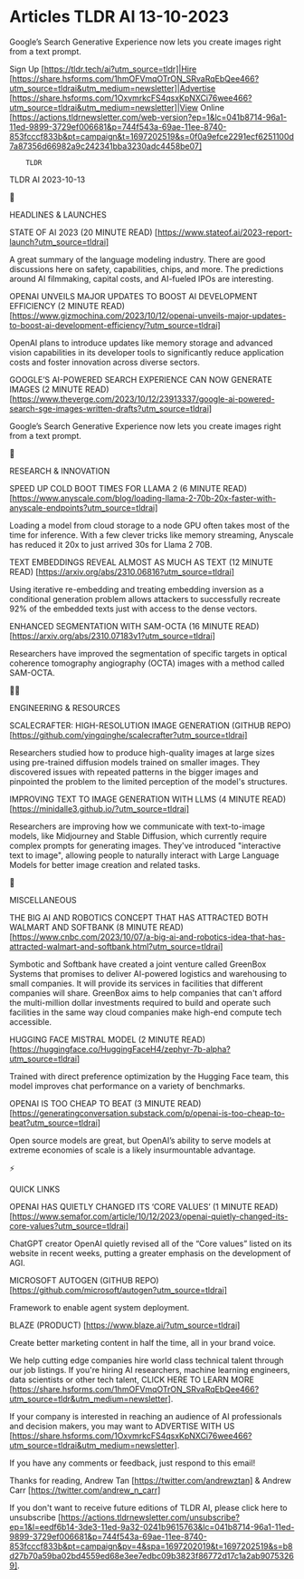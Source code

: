 # Articles TLDR AI 13-10-2023

Google’s Search Generative Experience now lets you create images
right from a text prompt.  

Sign Up [https://tldr.tech/ai?utm_source=tldr]|Hire
[https://share.hsforms.com/1hmOFVmqOTrON_SRvaRqEbQee466?utm_source=tldrai&utm_medium=newsletter]|Advertise
[https://share.hsforms.com/1OxvmrkcFS4qsxKpNXCi76wee466?utm_source=tldrai&utm_medium=newsletter]|View
Online
[https://actions.tldrnewsletter.com/web-version?ep=1&lc=041b8714-96a1-11ed-9899-3729ef006681&p=744f543a-69ae-11ee-8740-853fcccf833b&pt=campaign&t=1697202519&s=0f0a9efce2291ecf6251100d7a87356d66982a9c242341bba3230adc4458be07]


		TLDR 

TLDR AI 2023-10-13

🚀 

HEADLINES & LAUNCHES

 STATE OF AI 2023 (20 MINUTE READ)
[https://www.stateof.ai/2023-report-launch?utm_source=tldrai] 

 A great summary of the language modeling industry. There are good
discussions here on safety, capabilities, chips, and more. The
predictions around AI filmmaking, capital costs, and AI-fueled IPOs
are interesting. 

 OPENAI UNVEILS MAJOR UPDATES TO BOOST AI DEVELOPMENT EFFICIENCY (2
MINUTE READ)
[https://www.gizmochina.com/2023/10/12/openai-unveils-major-updates-to-boost-ai-development-efficiency/?utm_source=tldrai]


 OpenAI plans to introduce updates like memory storage and advanced
vision capabilities in its developer tools to significantly reduce
application costs and foster innovation across diverse sectors. 

 GOOGLE’S AI-POWERED SEARCH EXPERIENCE CAN NOW GENERATE IMAGES (2
MINUTE READ)
[https://www.theverge.com/2023/10/12/23913337/google-ai-powered-search-sge-images-written-drafts?utm_source=tldrai]


 Google’s Search Generative Experience now lets you create images
right from a text prompt. 

🧠 

RESEARCH & INNOVATION

 SPEED UP COLD BOOT TIMES FOR LLAMA 2 (6 MINUTE READ)
[https://www.anyscale.com/blog/loading-llama-2-70b-20x-faster-with-anyscale-endpoints?utm_source=tldrai]


 Loading a model from cloud storage to a node GPU often takes most of
the time for inference. With a few clever tricks like memory
streaming, Anyscale has reduced it 20x to just arrived 30s for Llama 2
70B. 

 TEXT EMBEDDINGS REVEAL ALMOST AS MUCH AS TEXT (12 MINUTE READ)
[https://arxiv.org/abs/2310.06816?utm_source=tldrai] 

 Using iterative re-embedding and treating embedding inversion as a
conditional generation problem allows attackers to successfully
recreate 92% of the embedded texts just with access to the dense
vectors. 

 ENHANCED SEGMENTATION WITH SAM-OCTA (16 MINUTE READ)
[https://arxiv.org/abs/2310.07183v1?utm_source=tldrai] 

 Researchers have improved the segmentation of specific targets in
optical coherence tomography angiography (OCTA) images with a method
called SAM-OCTA. 

🧑‍💻 

ENGINEERING & RESOURCES

 SCALECRAFTER: HIGH-RESOLUTION IMAGE GENERATION (GITHUB REPO)
[https://github.com/yingqinghe/scalecrafter?utm_source=tldrai] 

 Researchers studied how to produce high-quality images at large sizes
using pre-trained diffusion models trained on smaller images. They
discovered issues with repeated patterns in the bigger images and
pinpointed the problem to the limited perception of the model's
structures. 

 IMPROVING TEXT TO IMAGE GENERATION WITH LLMS (4 MINUTE READ)
[https://minidalle3.github.io/?utm_source=tldrai] 

 Researchers are improving how we communicate with text-to-image
models, like Midjourney and Stable Diffusion, which currently require
complex prompts for generating images. They've introduced "interactive
text to image", allowing people to naturally interact with Large
Language Models for better image creation and related tasks. 

🎁 

MISCELLANEOUS

 THE BIG AI AND ROBOTICS CONCEPT THAT HAS ATTRACTED BOTH WALMART AND
SOFTBANK (8 MINUTE READ)
[https://www.cnbc.com/2023/10/07/a-big-ai-and-robotics-idea-that-has-attracted-walmart-and-softbank.html?utm_source=tldrai]


 Symbotic and Softbank have created a joint venture called GreenBox
Systems that promises to deliver AI-powered logistics and warehousing
to small companies. It will provide its services in facilities that
different companies will share. GreenBox aims to help companies that
can't afford the multi-million dollar investments required to build
and operate such facilities in the same way cloud companies make
high-end compute tech accessible. 

 HUGGING FACE MISTRAL MODEL (2 MINUTE READ)
[https://huggingface.co/HuggingFaceH4/zephyr-7b-alpha?utm_source=tldrai]


 Trained with direct preference optimization by the Hugging Face team,
this model improves chat performance on a variety of benchmarks. 

 OPENAI IS TOO CHEAP TO BEAT (3 MINUTE READ)
[https://generatingconversation.substack.com/p/openai-is-too-cheap-to-beat?utm_source=tldrai]


 Open source models are great, but OpenAI’s ability to serve models
at extreme economies of scale is a likely insurmountable advantage. 

⚡ 

QUICK LINKS

 OPENAI HAS QUIETLY CHANGED ITS ‘CORE VALUES’ (1 MINUTE READ)
[https://www.semafor.com/article/10/12/2023/openai-quietly-changed-its-core-values?utm_source=tldrai]


 ChatGPT creator OpenAI quietly revised all of the “Core values”
listed on its website in recent weeks, putting a greater emphasis on
the development of AGI. 

 MICROSOFT AUTOGEN (GITHUB REPO)
[https://github.com/microsoft/autogen?utm_source=tldrai] 

 Framework to enable agent system deployment. 

 BLAZE (PRODUCT) [https://www.blaze.ai/?utm_source=tldrai] 

 Create better marketing content in half the time, all in your brand
voice. 

 We help cutting edge companies hire world class technical talent
through our job listings. If you're hiring AI researchers, machine
learning engineers, data scientists or other tech talent, CLICK HERE
TO LEARN MORE
[https://share.hsforms.com/1hmOFVmqOTrON_SRvaRqEbQee466?utm_source=tldr&utm_medium=newsletter].


If your company is interested in reaching an audience of AI
professionals and decision makers, you may want to ADVERTISE WITH US
[https://share.hsforms.com/1OxvmrkcFS4qsxKpNXCi76wee466?utm_source=tldrai&utm_medium=newsletter].


If you have any comments or feedback, just respond to this email! 

Thanks for reading, 
Andrew Tan [https://twitter.com/andrewztan] & Andrew Carr
[https://twitter.com/andrew_n_carr] 

If you don't want to receive future editions of TLDR AI, please click
here to unsubscribe
[https://actions.tldrnewsletter.com/unsubscribe?ep=1&l=eedf6b14-3de3-11ed-9a32-0241b9615763&lc=041b8714-96a1-11ed-9899-3729ef006681&p=744f543a-69ae-11ee-8740-853fcccf833b&pt=campaign&pv=4&spa=1697202019&t=1697202519&s=b8d27b70a59ba02bd4559ed68e3ee7edbc09b3823f86772d17c1a2ab90753269].
